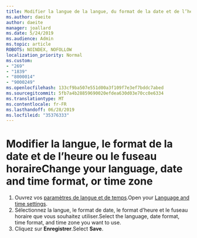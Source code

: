 ```yaml
---
title: Modifier la langue de la langue, du format de la date et de l’heure ou du fuseau horaire dans Outlook.com
ms.author: daeite
author: daeite
manager: joallard
ms.date: 5/24/2019
ms.audience: Admin
ms.topic: article
ROBOTS: NOINDEX, NOFOLLOW
localization_priority: Normal
ms.custom:
- "269"
- "1839"
- "8000014"
- "9000249"
ms.openlocfilehash: 133cf9ba507e551d00a3f109f7e3ef7bddc7abed
ms.sourcegitcommit: 5fb7a4b28859690020efdea630d03e70cc0e6334
ms.translationtype: MT
ms.contentlocale: fr-FR
ms.lasthandoff: 06/28/2019
ms.locfileid: "35376333"
---
```

# <a name="change-your-language-date-and-time-format-or-time-zone"></a><span data-ttu-id="1d3ca-102">Modifier la langue, le format de la date et de l’heure ou le fuseau horaire</span><span class="sxs-lookup"><span data-stu-id="1d3ca-102">Change your language, date and time format, or time zone</span></span>

1. <span data-ttu-id="1d3ca-103">Ouvrez vos [paramètres de langue et de temps](https://go.microsoft.com/fwlink/?linkid=2085505).</span><span class="sxs-lookup"><span data-stu-id="1d3ca-103">Open your [Language and time settings](https://go.microsoft.com/fwlink/?linkid=2085505).</span></span>
1. <span data-ttu-id="1d3ca-104">Sélectionnez la langue, le format de date, le format d’heure et le fuseau horaire que vous souhaitez utiliser.</span><span class="sxs-lookup"><span data-stu-id="1d3ca-104">Select the language, date format, time format, and time zone you want to use.</span></span>
1. <span data-ttu-id="1d3ca-105">Cliquez sur **Enregistrer**.</span><span class="sxs-lookup"><span data-stu-id="1d3ca-105">Select **Save**.</span></span>
